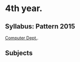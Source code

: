 # 4th year.

## Syllabus: Pattern 2015
[Computer Dept.](http://metbhujbalknowledgecity.ac.in/MET%20DATA/IOE/BE%20Computer%20Syllabus.pdf).

## Subjects


